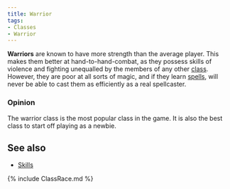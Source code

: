 ```yaml
---
title: Warrior
tags:
- Classes
- Warrior
---
```


**Warriors** are known to have more strength than the average player.
This makes them better at hand-to-hand-combat, as they possess skills of
violence and fighting unequalled by the members of any other
[class](class "wikilink"). However, they are poor at all sorts of magic,
and if they learn [spells](spell "wikilink"), will never be able to cast
them as efficiently as a real spellcaster.

### Opinion

The warrior class is the most popular class in the game. It is also the
best class to start off playing as a newbie.

## See also

- [Skills](Skill "wikilink")

{% include ClassRace.md %}
